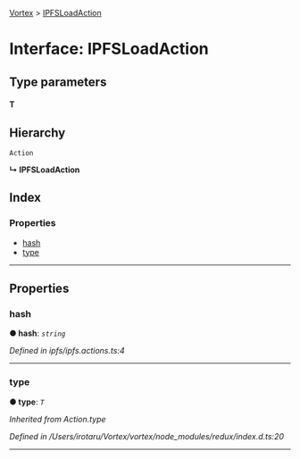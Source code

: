 [Vortex](../README.md) > [IPFSLoadAction](../interfaces/ipfsloadaction.md)

# Interface: IPFSLoadAction

## Type parameters
#### T 
## Hierarchy

 `Action`

**↳ IPFSLoadAction**

## Index

### Properties

* [hash](ipfsloadaction.md#hash)
* [type](ipfsloadaction.md#type)

---

## Properties

<a id="hash"></a>

###  hash

**● hash**: *`string`*

*Defined in ipfs/ipfs.actions.ts:4*

___
<a id="type"></a>

###  type

**● type**: *`T`*

*Inherited from Action.type*

*Defined in /Users/irotaru/Vortex/vortex/node_modules/redux/index.d.ts:20*

___

